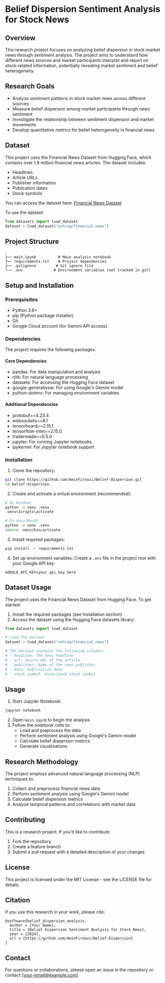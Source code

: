 # Belief Dispersion Sentiment Analysis for Stock News

## Overview
This research project focuses on analyzing belief dispersion in stock market news through sentiment analysis. The project aims to understand how different news sources and market participants interpret and report on stock-related information, potentially revealing market sentiment and belief heterogeneity.

## Research Goals
- Analyze sentiment patterns in stock market news across different sources
- Measure belief dispersion among market participants through news sentiment
- Investigate the relationship between sentiment dispersion and market movements
- Develop quantitative metrics for belief heterogeneity in financial news

## Dataset
This project uses the Financial News Dataset from Hugging Face, which contains over 1.8 million financial news articles. The dataset includes:
- Headlines
- Article URLs
- Publisher information
- Publication dates
- Stock symbols

You can access the dataset here: [Financial News Dataset](https://huggingface.co/datasets/ashraq/financial-news)

To use the dataset:
```python
from datasets import load_dataset
dataset = load_dataset("ashraq/financial-news")
```

## Project Structure
```
.
├── main.ipynb          # Main analysis notebook
├── requirements.txt    # Project dependencies
├── .gitignore         # Git ignore file
└── .env              # Environment variables (not tracked in git)
```

## Setup and Installation

### Prerequisites
- Python 3.8+
- pip (Python package installer)
- Git
- Google Cloud account (for Gemini API access)

### Dependencies
The project requires the following packages:

#### Core Dependencies
- pandas: For data manipulation and analysis
- nltk: For natural language processing
- datasets: For accessing the Hugging Face dataset
- google-generativeai: For using Google's Gemini model
- python-dotenv: For managing environment variables

#### Additional Dependencies
- protobuf==4.23.4
- websockets==8.1
- tensorboard==2.15.1
- tensorflow-intel==2.15.0
- tradermade==0.5.0
- jupyter: For running Jupyter notebooks
- ipykernel: For Jupyter notebook support

### Installation
1. Clone the repository:
```bash
git clone https://github.com/AminFiroozi/Belief-Dispersion.git
cd belief-dispersion
```

2. Create and activate a virtual environment (recommended):
```bash
# On Windows
python -m venv .venv
.venv\Scripts\activate

# On Unix/MacOS
python -m venv .venv
source .venv/bin/activate
```

3. Install required packages:
```bash
pip install -r requirements.txt
```

4. Set up environment variables:
Create a `.env` file in the project root with your Google API key:
```
GOOGLE_API_KEY=your_api_key_here
```

## Dataset Usage
The project uses the Financial News Dataset from Hugging Face. To get started:

1. Install the required packages (see Installation section)
2. Access the dataset using the Hugging Face datasets library:
```python
from datasets import load_dataset

# Load the dataset
dataset = load_dataset("ashraq/financial-news")

# The dataset contains the following columns:
# - headline: The news headline
# - url: Source URL of the article
# - publisher: Name of the news publisher
# - date: Publication date
# - stock_symbol: Associated stock symbol
```

## Usage
1. Start Jupyter Notebook:
```bash
jupyter notebook
```

2. Open `main.ipynb` to begin the analysis
3. Follow the notebook cells to:
   - Load and preprocess the data
   - Perform sentiment analysis using Google's Gemini model
   - Calculate belief dispersion metrics
   - Generate visualizations

## Research Methodology
The project employs advanced natural language processing (NLP) techniques to:
1. Collect and preprocess financial news data
2. Perform sentiment analysis using Google's Gemini model
3. Calculate belief dispersion metrics
4. Analyze temporal patterns and correlations with market data

## Contributing
This is a research project. If you'd like to contribute:
1. Fork the repository
2. Create a feature branch
3. Submit a pull request with a detailed description of your changes

## License
This project is licensed under the MIT License - see the LICENSE file for details.

## Citation
If you use this research in your work, please cite:
```
@software{belief_dispersion_analysis,
  author = {Your Name},
  title = {Belief Dispersion Sentiment Analysis for Stock News},
  year = {2024},
  url = {https://github.com/AminFiroozi/Belief-Dispersion}
}
```

## Contact
For questions or collaborations, please open an issue in the repository or contact [your-email@example.com]. 